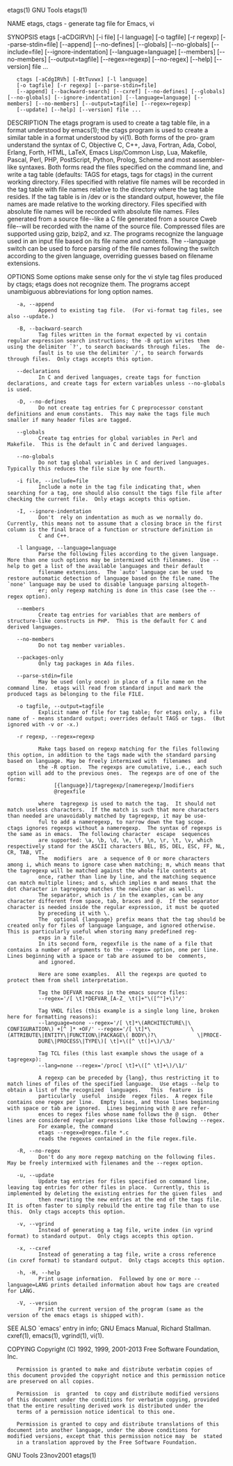 etags(1)                                                                                          GNU Tools                                                                                          etags(1)



NAME
       etags, ctags - generate tag file for Emacs, vi

SYNOPSIS
       etags [-aCDGIRVh] [-i file] [-l language]
       [-o tagfile] [-r regexp] [--parse-stdin=file]
       [--append] [--no-defines] [--globals] [--no-globals] [--include=file] [--ignore-indentation] [--language=language] [--members] [--no-members] [--output=tagfile] [--regex=regexp] [--no-regex]
       [--help] [--version] file ...

       ctags [-aCdgIRVh] [-BtTuvwx] [-l language]
       [-o tagfile] [-r regexp] [--parse-stdin=file]
       [--append] [--backward-search] [--cxref] [--no-defines] [--globals] [--no-globals] [--ignore-indentation] [--language=language] [--members] [--no-members] [--output=tagfile] [--regex=regexp]
       [--update] [--help] [--version] file ...

DESCRIPTION
       The etags program is used to create a tag table file, in a format understood by emacs(1); the ctags program is used to create a similar table in a format understood by vi(1).  Both forms of the pro‐
       gram understand the syntax of C, Objective C, C++, Java, Fortran, Ada, Cobol, Erlang, Forth, HTML, LaTeX, Emacs Lisp/Common Lisp, Lua, Makefile, Pascal, Perl, PHP, PostScript, Python, Prolog, Scheme
       and  most assembler-like syntaxes.  Both forms read the files specified on the command line, and write a tag table (defaults: TAGS for etags, tags for ctags) in the current working directory.  Files
       specified with relative file names will be recorded in the tag table with file names relative to the directory where the tag table resides.  If the tag table is in /dev or is  the  standard  output,
       however, the file names are made relative to the working directory.  Files specified with absolute file names will be recorded with absolute file names.  Files generated from a source file--like a C
       file generated from a source Cweb file--will be recorded with the name of the source file.  Compressed files are supported using gzip, bzip2, and xz.  The programs recognize the language used in  an
       input  file  based on its file name and contents.  The --language switch can be used to force parsing of the file names following the switch according to the given language, overriding guesses based
       on filename extensions.

OPTIONS
       Some options make sense only for the vi style tag files produced by ctags; etags does not recognize them.  The programs accept unambiguous abbreviations for long option names.

       -a, --append
              Append to existing tag file.  (For vi-format tag files, see also --update.)

       -B, --backward-search
              Tag files written in the format expected by vi contain regular expression search instructions; the -B option writes them using the delimiter `?', to search backwards through files.   The  de‐
              fault is to use the delimiter `/', to search forwards through files.  Only ctags accepts this option.

       --declarations
              In C and derived languages, create tags for function declarations, and create tags for extern variables unless --no-globals is used.

       -D, --no-defines
              Do not create tag entries for C preprocessor constant definitions and enum constants.  This may make the tags file much smaller if many header files are tagged.

       --globals
              Create tag entries for global variables in Perl and Makefile.  This is the default in C and derived languages.

       --no-globals
              Do not tag global variables in C and derived languages.  Typically this reduces the file size by one fourth.

       -i file, --include=file
              Include a note in the tag file indicating that, when searching for a tag, one should also consult the tags file file after checking the current file.  Only etags accepts this option.

       -I, --ignore-indentation
              Don't  rely on indentation as much as we normally do.  Currently, this means not to assume that a closing brace in the first column is the final brace of a function or structure definition in
              C and C++.

       -l language, --language=language
              Parse the following files according to the given language.  More than one such options may be intermixed with filenames.  Use --help to get a list of the available languages and their default
              filename extensions.  The `auto' language can be used to restore automatic detection of language based on the file name.  The `none' language may be used to disable language parsing altogeth‐
              er; only regexp matching is done in this case (see the --regex option).

       --members
              Create tag entries for variables that are members of structure-like constructs in PHP.  This is the default for C and derived languages.

       --no-members
              Do not tag member variables.

       --packages-only
              Only tag packages in Ada files.

       --parse-stdin=file
              May be used (only once) in place of a file name on the command line.  etags will read from standard input and mark the produced tags as belonging to the file FILE.

       -o tagfile, --output=tagfile
              Explicit name of file for tag table; for etags only, a file name of - means standard output; overrides default TAGS or tags.  (But ignored with -v or -x.)

       -r regexp, --regex=regexp

              Make tags based on regexp matching for the files following this option, in addition to the tags made with the standard parsing based on language. May be freely intermixed with  filenames  and
              the -R option.  The regexps are cumulative, i.e., each such option will add to the previous ones.  The regexps are of one of the forms:
                   [{language}]/tagregexp/[nameregexp/]modifiers
                   @regexfile

              where  tagregexp is used to match the tag.  It should not match useless characters.  If the match is such that more characters than needed are unavoidably matched by tagregexp, it may be use‐
              ful to add a nameregexp, to narrow down the tag scope.  ctags ignores regexps without a nameregexp.  The syntax of regexps is the same as in emacs.  The following character  escape  sequences
              are supported: \a, \b, \d, \e, \f, \n, \r, \t, \v, which respectively stand for the ASCII characters BEL, BS, DEL, ESC, FF, NL, CR, TAB, VT.
              The  modifiers  are  a sequence of 0 or more characters among i, which means to ignore case when matching; m, which means that the tagregexp will be matched against the whole file contents at
              once, rather than line by line, and the matching sequence can match multiple lines; and s, which implies m and means that the dot character in tagregexp matches the newline char as well.
              The separator, which is / in the examples, can be any character different from space, tab, braces and @.  If the separator character is needed inside the regular expression, it must be quoted
              by preceding it with \.
              The  optional {language} prefix means that the tag should be created only for files of language language, and ignored otherwise.  This is particularly useful when storing many predefined reg‐
              exps in a file.
              In its second form, regexfile is the name of a file that contains a number of arguments to the --regex= option, one per line.  Lines beginning with a space or tab are assumed to be  comments,
              and ignored.

              Here are some examples.  All the regexps are quoted to protect them from shell interpretation.

              Tag the DEFVAR macros in the emacs source files:
              --regex='/[ \t]*DEFVAR_[A-Z_ \t(]+"\([^"]+\)"/'

              Tag VHDL files (this example is a single long line, broken here for formatting reasons):
              --language=none --regex='/[ \t]*\(ARCHITECTURE\|\             CONFIGURATION\) +[^ ]* +OF/' --regex='/[ \t]*\             \(ATTRIBUTE\|ENTITY\|FUNCTION\|PACKAGE\( BODY\)?\             \|PROCE‐
              DURE\|PROCESS\|TYPE\)[ \t]+\([^ \t(]+\)/\3/'

              Tag TCL files (this last example shows the usage of a tagregexp):
              --lang=none --regex='/proc[ \t]+\([^ \t]+\)/\1/'

              A regexp can be preceded by {lang}, thus restricting it to match lines of files of the specified language.  Use etags --help to obtain a list of the recognized  languages.   This  feature  is
              particularly  useful  inside  regex files.  A regex file contains one regex per line.  Empty lines, and those lines beginning with space or tab are ignored.  Lines beginning with @ are refer‐
              ences to regex files whose name follows the @ sign.  Other lines are considered regular expressions like those following --regex.
              For example, the command
              etags --regex=@regex.file *.c
              reads the regexes contained in the file regex.file.

       -R, --no-regex
              Don't do any more regexp matching on the following files.  May be freely intermixed with filenames and the --regex option.

       -u, --update
              Update tag entries for files specified on command line, leaving tag entries for other files in place.  Currently, this is implemented by deleting the existing entries for the given files  and
              then rewriting the new entries at the end of the tags file.  It is often faster to simply rebuild the entire tag file than to use this.  Only ctags accepts this option.

       -v, --vgrind
              Instead of generating a tag file, write index (in vgrind format) to standard output.  Only ctags accepts this option.

       -x, --cxref
              Instead of generating a tag file, write a cross reference (in cxref format) to standard output.  Only ctags accepts this option.

       -h, -H, --help
              Print usage information.  Followed by one or more --language=LANG prints detailed information about how tags are created for LANG.

       -V, --version
              Print the current version of the program (same as the version of the emacs etags is shipped with).


SEE ALSO
       `emacs' entry in info; GNU Emacs Manual, Richard Stallman.
       cxref(1), emacs(1), vgrind(1), vi(1).


COPYING
       Copyright (C) 1992, 1999, 2001-2013 Free Software Foundation, Inc.

       Permission is granted to make and distribute verbatim copies of this document provided the copyright notice and this permission notice are preserved on all copies.

       Permission  is  granted  to copy and distribute modified versions of this document under the conditions for verbatim copying, provided that the entire resulting derived work is distributed under the
       terms of a permission notice identical to this one.

       Permission is granted to copy and distribute translations of this document into another language, under the above conditions for modified versions, except that this permission notice may  be  stated
       in a translation approved by the Free Software Foundation.



GNU Tools                                                                                         23nov2001                                                                                          etags(1)
